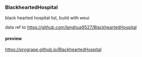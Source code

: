### BlackheartedHospital

black hearted hospital list, build with weui

data ref to https://github.com/langhua9527/BlackheartedHospital


#### preview

https://progrape.github.io/BlackheartedHospital